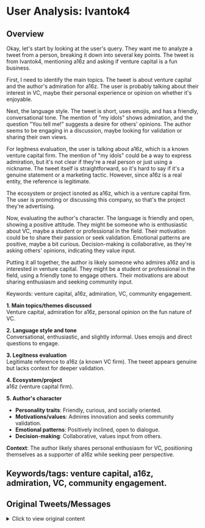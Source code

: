 # User Analysis: Ivantok4

## Overview

<think>
Okay, let's start by looking at the user's query. They want me to analyze a tweet from a person, breaking it down into several key points. The tweet is from Ivantok4, mentioning a16z and asking if venture capital is a fun business.

First, I need to identify the main topics. The tweet is about venture capital and the author's admiration for a16z. The user is probably talking about their interest in VC, maybe their personal experience or opinion on whether it's enjoyable.

Next, the language style. The tweet is short, uses emojis, and has a friendly, conversational tone. The mention of "my idols" shows admiration, and the question "You tell me!" suggests a desire for others' opinions. The author seems to be engaging in a discussion, maybe looking for validation or sharing their own views.

For legitness evaluation, the user is talking about a16z, which is a known venture capital firm. The mention of "my idols" could be a way to express admiration, but it's not clear if they're a real person or just using a nickname. The tweet itself is straightforward, so it's hard to say if it's a genuine statement or a marketing tactic. However, since a16z is a real entity, the reference is legitimate.

The ecosystem or project isnoted as a16z, which is a venture capital firm. The user is promoting or discussing this company, so that's the project they're advertising.

Now, evaluating the author's character. The language is friendly and open, showing a positive attitude. They might be someone who is enthusiastic about VC, maybe a student or professional in the field. Their motivation could be to share their passion or seek validation. Emotional patterns are positive, maybe a bit curious. Decision-making is collaborative, as they're asking others' opinions, indicating they value input.

Putting it all together, the author is likely someone who admires a16z and is interested in venture capital. They might be a student or professional in the field, using a friendly tone to engage others. Their motivations are about sharing enthusiasm and seeking community input.

Keywords: venture capital, a16z, admiration, VC, community engagement.
</think>

**1. Main topics/themes discussed**  
Venture capital, admiration for a16z, personal opinion on the fun nature of VC.  

**2. Language style and tone**  
Conversational, enthusiastic, and slightly informal. Uses emojis and direct questions to engage.  

**3. Legitness evaluation**  
Legitimate reference to a16z (a known VC firm). The tweet appears genuine but lacks context for deeper validation.  

**4. Ecosystem/project**  
a16z (venture capital firm).  

**5. Author's character**  
- **Personality traits**: Friendly, curious, and socially oriented.  
- **Motivations/values**: Admires innovation and seeks community validation.  
- **Emotional patterns**: Positively inclined, open to dialogue.  
- **Decision-making**: Collaborative, values input from others.  

**Context**: The author likely shares personal enthusiasm for VC, positioning themselves as a supporter of a16z while seeking peer perspective.  

**Keywords/tags**: venture capital, a16z, admiration, VC, community engagement.
---
## Original Tweets/Messages

<details>
<summary>Click to view original content</summary>

| Type | Content |
|------|---------|
| messages | My idols. @a16z 

Is venture capital a fun business? 
You tell me! 

I love it tho. |

</details>
